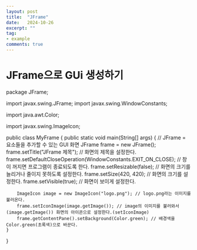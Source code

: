 ```yaml
---
layout: post
title:  "JFrame"
date:   2024-10-26
excerpt: ""
tag:
- example
comments: true
---
```


# JFrame으로 GUi 생성하기
package JFrame;

import javax.swing.JFrame;
import javax.swing.WindowConstants;

import java.awt.Color;

import javax.swing.ImageIcon;

public class MyFrame {
	public static void main(String[] args) {
		// JFrame = 요소들을 추가할 수 있는 GUI 화면
		JFrame frame = new JFrame();
		frame.setTitle("JFrame 제목"); // 화면의 제목을 설정한다.
		frame.setDefaultCloseOperation(WindowConstants.EXIT_ON_CLOSE); // 창이 꺼지면 프로그램이 종료되도록 한다.
		frame.setResizable(false); // 화면의 크기를 늘리거나 줄이지 못하도록 설정한다.
		frame.setSize(420, 420); // 화면의 크기를 설정한다.
		frame.setVisible(true); // 화면이 보이게 설정한다.
		
		ImageIcon image = new ImageIcon("logo.png"); // logo.png라는 이미지를 불러온다.
		frame.setIconImage(image.getImage()); // image의 이미지를 불러와서(image.getImage()) 화면의 아이콘으로 설정한다.(setIconImage)
		frame.getContentPane().setBackground(Color.green); // 배경색을 Color.green(초록색)으로 바꾼다.
	}
}

